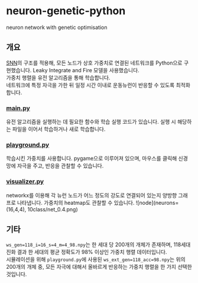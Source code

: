 # neuron-genetic-python
neuron network with genetic optimisation
## 개요
[SNN](https://doi.org/10.1016/S0893-6080(97)00011-7)의 구조를 적용해, 모든 노드가 상호 가중치로 연결된 네트워크를 Python으로 구현했습니다. Leaky Integrate and Fire 모델을 사용했습니다.<br/>
가중치 행렬을 유전 알고리즘을 통해 학습합니다.<br/>
네트워크에 특정 자극을 가한 뒤 일정 시간 이내로 운동뉴런이 반응할 수 있도록 최적화합니다.
### [main.py](main.py)
유전 알고리즘을 실행하는 데 필요한 함수와 학습 실행 코드가 있습니다. 실행 시 해당하는 파일을 이어서 학습하거나 새로 학습합니다.
### [playground.py](playground.py)
학습시킨 가중치를 사용합니다. pygame으로 이루어져 있으며, 마우스를 클릭해 신경망에 자극을 주고, 반응을 관찰할 수 있습니다.
### [visualizer.py](visualizer.py)
networkx를 이용해 각 뉴런 노드가 어느 정도의 강도로 연결되어 있는지 양방향 그래프로 나타냅니다. 가중치의 heatmap도 관찰할 수 있습니다.
![node](neurons=(16,4,4), 10class/net_0.4.png)
## 기타
<code>ws_gen=118_i=16_s=4_m=4_98.npy</code>는 한 세대 당 200개의 개체가 존재하며, 118세대 진화 결과 한 세대의 평균 정확도가 98% 이상인 가중치 행렬 데이터입니다.</br>
시뮬레이션을 위해 <code>playground.py</code>에 사용된 <code>ws_ext_gen=118_acc=98.npy</code>는 위의 200개의 개체 중, 모든 자극에 대해서 올바르게 반응하는 가중치 행렬을 한 가지 선택한 것입니다.
